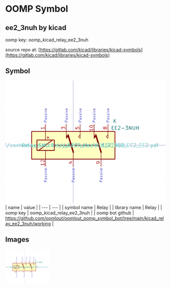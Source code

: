 # OOMP Symbol  
## ee2_3nuh  by kicad  
  
oomp key: oomp_kicad_relay_ee2_3nuh  
  
source repo at: [https://gitlab.com/kicad/libraries/kicad-symbols](https://gitlab.com/kicad/libraries/kicad-symbols)  
## Symbol  
  
[![working.png](working_600.png)](working.png)  
| name | value | 
| --- | --- | 
| symbol name | Relay | 
| library name | Relay | 
| oomp key | oomp_kicad_relay_ee2_3nuh | 
| oomp bot github | https://github.com/oomlout/oomlout_oomp_symbol_bot/tree/main/kicad_relay_ee2_3nuh/working | 
## Images  
  
[![working.png](working_140.png)](working.png)  
